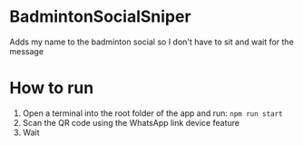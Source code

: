 # BadmintonSocialSniper
Adds my name to the badminton social so I don't have to sit and wait for the message

# How to run
1. Open a terminal into the root folder of the app and run: `npm run start`
2. Scan the QR code using the WhatsApp link device feature
3. Wait

